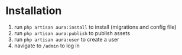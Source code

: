 # Installation

1. run `php artisan aura:install` to install (migrations and config file)
2. run `php artisan aura:publish` to publish assets
3. run `php artisan aura:user` to create a user
4. navigate to `/admin` to log in